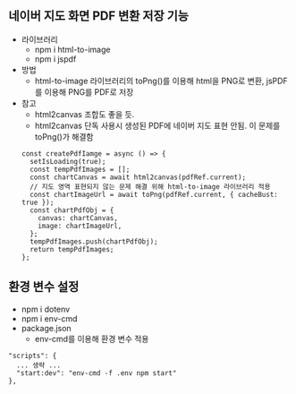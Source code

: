 ## 네이버 지도 화면 PDF 변환 저장 기능
+ 라이브러리
  + npm i html-to-image
  + npm i jspdf
+ 방법
  + html-to-image 라이브러리의 toPng()를 이용해 html을 PNG로 변환, jsPDF를 이용해 PNG를 PDF로 저장
+ 참고
  + html2canvas 조합도 좋을 듯.
  + html2canvas 단독 사용시 생성된 PDF에 네이버 지도 표현 안됨. 이 문제를 toPng()가 해결함
  ```
  const createPdfIamge = async () => {
    setIsLoading(true);
    const tempPdfImages = [];
    const chartCanvas = await html2canvas(pdfRef.current);
    // 지도 영역 표현되지 않는 문제 해결 위해 html-to-image 라이브러리 적용
    const chartImageUrl = await toPng(pdfRef.current, { cacheBust: true });
    const chartPdfObj = {
      canvas: chartCanvas,
      image: chartImageUrl,
    };
    tempPdfImages.push(chartPdfObj);
    return tempPdfImages;
  };

  ```
## 환경 변수 설정
+ npm i dotenv
+ npm i env-cmd
+ package.json
  + env-cmd를 이용해 환경 변수 적용
```
"scripts": {
  ... 생략 ...
  "start:dev": "env-cmd -f .env npm start"
},
```


